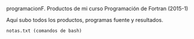 programacionF.
Productos de mi curso Programación de Fortran (2015-1)

Aquí subo todos los productos, programas fuente y resultados.

    notas.txt (comandos de bash)
